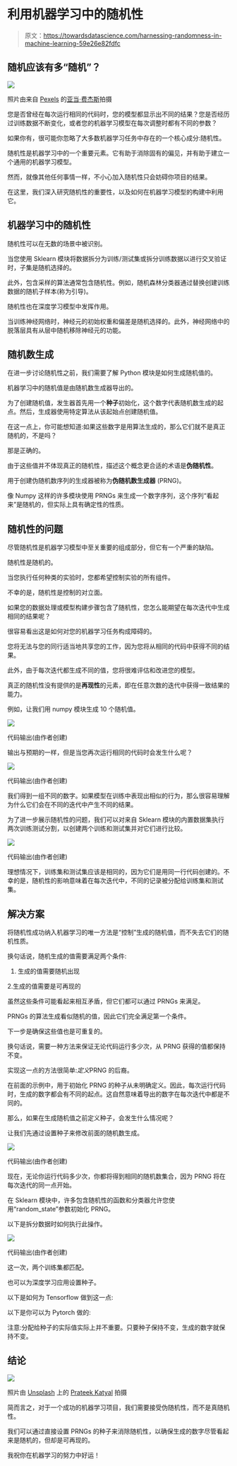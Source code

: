 # 利用机器学习中的随机性

> 原文：<https://towardsdatascience.com/harnessing-randomness-in-machine-learning-59e26e82fdfc>

## 随机应该有多“随机”？

![](img/724d80e76629eed20856c6bfdce84cc8.png)

照片由来自 [Pexels](https://www.pexels.com/photo/close-up-view-of-two-white-dices-on-black-surface-4668244/?utm_content=attributionCopyText&utm_medium=referral&utm_source=pexels) 的[亚当·费杰斯](https://www.pexels.com/@adam-fejes-1510707?utm_content=attributionCopyText&utm_medium=referral&utm_source=pexels)拍摄

您是否曾经在每次运行相同的代码时，您的模型都显示出不同的结果？您是否经历过训练数据不断变化，或者您的机器学习模型在每次调整时都有不同的参数？

如果你有，很可能你忽略了大多数机器学习任务中存在的一个核心成分:随机性。

随机性是机器学习中的一个重要元素。它有助于消除固有的偏见，并有助于建立一个通用的机器学习模型。

然而，就像其他任何事情一样，不小心加入随机性只会妨碍你项目的结果。

在这里，我们深入研究随机性的重要性，以及如何在机器学习模型的构建中利用它。

## 机器学习中的随机性

随机性可以在无数的场景中被识别。

当您使用 Sklearn 模块将数据拆分为训练/测试集或拆分训练数据以进行交叉验证时，子集是随机选择的。

此外，包含采样的算法通常包含随机性。例如，随机森林分类器通过替换创建训练数据的随机子样本(称为引导)。

随机性也在深度学习模型中发挥作用。

当训练神经网络时，神经元的初始权重和偏差是随机选择的。此外，神经网络中的脱落层具有从层中随机移除神经元的功能。

## 随机数生成

在进一步讨论随机性之前，我们需要了解 Python 模块是如何生成随机值的。

机器学习中的随机值是由随机数生成器导出的。

为了创建随机值，发生器首先用一个**种子**初始化，这个数字代表随机数生成的起点。然后，生成器使用特定算法从该起始点创建随机值。

在这一点上，你可能想知道:如果这些数字是用算法生成的，那么它们就不是真正随机的，不是吗？

那是正确的。

由于这些值并不体现真正的随机性，描述这个概念更合适的术语是**伪随机性**。

用于创建伪随机数序列的生成器被称为**伪随机数生成器** (PRNG)。

像 Numpy 这样的许多模块使用 PRNGs 来生成一个数字序列，这个序列“看起来”是随机的，但实际上具有确定性的性质。

## 随机性的问题

尽管随机性是机器学习模型中至关重要的组成部分，但它有一个严重的缺陷。

随机性是随机的。

当您执行任何种类的实验时，您都希望控制实验的所有组件。

不幸的是，随机性是控制的对立面。

如果您的数据处理或模型构建步骤包含了随机性，您怎么能期望在每次迭代中生成相同的结果呢？

很容易看出这是如何对您的机器学习任务构成障碍的。

您将无法与您的同行适当地共享您的工作，因为您将从相同的代码中获得不同的结果。

此外，由于每次迭代都生成不同的值，您将很难评估和改进您的模型。

真正的随机性没有提供的是**再现性**的元素，即在任意次数的迭代中获得一致结果的能力。

例如，让我们用 numpy 模块生成 10 个随机值。

![](img/d2268c12a51f5f51cc7acdcff3c59a74.png)

代码输出(由作者创建)

输出与预期的一样，但是当您再次运行相同的代码时会发生什么呢？

![](img/c18d7c45f2f4e3c46cbdb1a5ad7907d6.png)

代码输出(由作者创建)

我们得到一组不同的数字。如果模型在训练中表现出相似的行为，那么很容易理解为什么它们会在不同的迭代中产生不同的结果。

为了进一步展示随机性的问题，我们可以对来自 Sklearn 模块的内置数据集执行两次训练测试分割，以创建两个训练和测试集并对它们进行比较。

![](img/a9a40f809d3197b9a1e2ac0ae2008b9d.png)

代码输出(由作者创建)

理想情况下，训练集和测试集应该是相同的，因为它们是用同一行代码创建的。不幸的是，随机性的影响意味着在每次迭代中，不同的记录被分配给训练集和测试集。

## 解决方案

将随机性成功纳入机器学习的唯一方法是“控制”生成的随机值，而不失去它们的随机性质。

换句话说，随机生成的值需要满足两个条件:

1.  生成的值需要随机出现

2.生成的值需要是可再现的

虽然这些条件可能看起来相互矛盾，但它们都可以通过 PRNGs 来满足。

PRNGs 的算法生成看似随机的值，因此它们完全满足第一个条件。

下一步是确保这些值也是可重复的。

换句话说，需要一种方法来保证无论代码运行多少次，从 PRNG 获得的值都保持不变。

实现这一点的方法很简单:*定义*PRNG 的后裔。

在前面的示例中，用于初始化 PRNG 的种子从未明确定义。因此，每次运行代码时，生成的数字都会有不同的起点。这自然意味着导出的数字在每次迭代中都是不同的。

那么，如果在生成随机值之前定义种子，会发生什么情况呢？

让我们先通过设置种子来修改前面的随机数生成。

![](img/952d6315f5956e9bfdc7d418f7ba6524.png)

代码输出(由作者创建)

现在，无论你运行代码多少次，你都将得到相同的随机数集合，因为 PRNG 将在每次迭代的同一点开始。

在 Sklearn 模块中，许多包含随机性的函数和分类器允许您使用“random_state”参数初始化 PRNG。

以下是拆分数据时如何执行此操作。

![](img/dea3d63a8caff47c4f14b023f4428cfd.png)

代码输出(由作者创建)

这一次，两个训练集都匹配。

也可以为深度学习应用设置种子。

以下是如何为 Tensorflow 做到这一点:

以下是你可以为 Pytorch 做的:

注意:分配给种子的实际值实际上并不重要。只要种子保持不变，生成的数字就保持不变。

## 结论

![](img/21ce14c8acd5e0d7fbe32f559d9ac7e8.png)

照片由 [Unsplash](https://unsplash.com?utm_source=medium&utm_medium=referral) 上的 [Prateek Katyal](https://unsplash.com/@prateekkatyal?utm_source=medium&utm_medium=referral) 拍摄

简而言之，对于一个成功的机器学习项目，我们需要接受伪随机性，而不是真随机性。

我们可以通过直接设置 PRNGs 的种子来消除随机性，以确保生成的数字尽管看起来是随机的，但却是可再现的。

我祝你在机器学习的努力中好运！